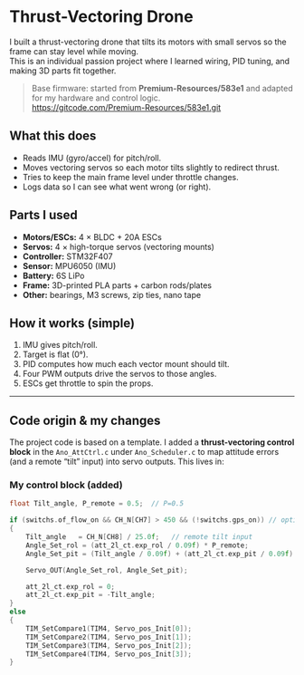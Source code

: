 # Thrust-Vectoring Drone

I built a thrust-vectoring drone that tilts its motors with small servos so the frame can stay level while moving.  
This is an individual passion project where I learned wiring, PID tuning, and making 3D parts fit together.

> Base firmware: started from **Premium-Resources/583e1** and adapted for my hardware and control logic.  
> https://gitcode.com/Premium-Resources/583e1.git

## What this does
- Reads IMU (gyro/accel) for pitch/roll.
- Moves vectoring servos so each motor tilts slightly to redirect thrust.
- Tries to keep the main frame level under throttle changes.
- Logs data so I can see what went wrong (or right).

## Parts I used
- **Motors/ESCs:** 4 × BLDC + 20A ESCs  
- **Servos:** 4 × high-torque servos (vectoring mounts)  
- **Controller:** STM32F407  
- **Sensor:** MPU6050 (IMU)  
- **Battery:** 6S LiPo  
- **Frame:** 3D-printed PLA parts + carbon rods/plates  
- **Other:** bearings, M3 screws, zip ties, nano tape

## How it works (simple)
1. IMU gives pitch/roll.
2. Target is flat (0°).
3. PID computes how much each vector mount should tilt.
4. Four PWM outputs drive the servos to those angles.
5. ESCs get throttle to spin the props.

---

## Code origin & my changes

The project code is based on a template. I added a **thrust-vectoring control block** in the `Ano_AttCtrl.c` under `Ano_Scheduler.c`  to map attitude errors (and a remote “tilt” input) into servo outputs. This lives in:


### My control block (added)
```c
float Tilt_angle, P_remote = 0.5;  // P=0.5

if (switchs.of_flow_on && CH_N[CH7] > 450 && (!switchs.gps_on)) // optical-flow mode
{
    Tilt_angle   = CH_N[CH8] / 25.0f;   // remote tilt input
    Angle_Set_rol = (att_2l_ct.exp_rol / 0.09f) * P_remote;
    Angle_Set_pit = (Tilt_angle / 0.09f) + (att_2l_ct.exp_pit / 0.09f) * P_remote;

    Servo_OUT(Angle_Set_rol, Angle_Set_pit);

    att_2l_ct.exp_rol = 0;
    att_2l_ct.exp_pit = -Tilt_angle;
}
else
{
    TIM_SetCompare1(TIM4, Servo_pos_Init[0]);
    TIM_SetCompare2(TIM4, Servo_pos_Init[1]);
    TIM_SetCompare3(TIM4, Servo_pos_Init[2]);
    TIM_SetCompare4(TIM4, Servo_pos_Init[3]);
}



